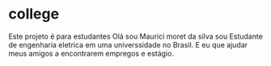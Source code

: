 # college
Este projeto é para estudantes
Olá sou Maurici moret da silva  sou Estudante de engenharia eletrica em uma universsidade no Brasil.
E eu que  ajudar meus amigos a encontrarem empregos e estágio.
